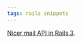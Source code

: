 ```yaml
---
tags: rails snippets
---
```


[Nicer mail API in Rails 3](http://lindsaar.net/2010/1/26/new-actionmailer-api-in-rails-3).
